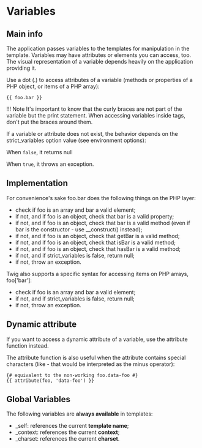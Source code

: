 # Variables

## Main info

The application passes variables to the templates for manipulation in the template. Variables may have attributes or elements you can access, too. The visual representation of a variable depends heavily on the application providing it.

Use a dot (.) to access attributes of a variable (methods or properties of a PHP object, or items of a PHP array):

`{{ foo.bar }}`

!!! Note
    It's important to know that the curly braces are not part of the variable but the print statement. When accessing variables inside tags, don't put the braces around them.

If a variable or attribute does not exist, the behavior depends on the strict_variables option value (see environment options):

When `false`, it returns null

When `true`, it throws an exception.

## Implementation

For convenience's sake foo.bar does the following things on the PHP layer:

* check if foo is an array and bar a valid element;
* if not, and if foo is an object, check that bar is a valid property;
* if not, and if foo is an object, check that bar is a valid method (even if bar is the constructor - use __construct() instead);
* if not, and if foo is an object, check that getBar is a valid method;
* if not, and if foo is an object, check that isBar is a valid method;
* if not, and if foo is an object, check that hasBar is a valid method;
* if not, and if strict_variables is false, return null;
* if not, throw an exception.

Twig also supports a specific syntax for accessing items on PHP arrays, foo['bar']:

* check if foo is an array and bar a valid element;
* if not, and if strict_variables is false, return null;
* if not, throw an exception.

## Dynamic attribute
If you want to access a dynamic attribute of a variable, use the attribute function instead.

The attribute function is also useful when the attribute contains special characters (like - that would be interpreted as the minus operator):
``` twig 
{# equivalent to the non-working foo.data-foo #}
{{ attribute(foo, 'data-foo') }}
```


## Global Variables

The following variables are **always available** in templates:

* _self: references the current **template name**;
* _context: references the current **context**;
* _charset: references the current **charset**.
